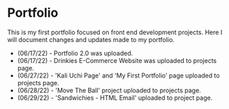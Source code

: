 # Portfolio
This is my first portfolio focused on front end development projects. Here I will document changes and updates made to my portfolio.

<ul>
           <li>(06/17/22) - Portfolio 2.0 was uploaded.</li>
           <li>(06/17/22) - Drinkies E-Commerce Website was uploaded to projects page.</li>
           <li>(06/27/22) - 'Kali Uchi Page' and 'My First Portfolio' page uploaded to projects page.</li>
           <li>(06/28/22) - 'Move The Ball' project uploaded to projects page.</li>
           <li>(06/29/22) - 'Sandwichies - HTML Email' uploaded to project page.</li>
</ul>
